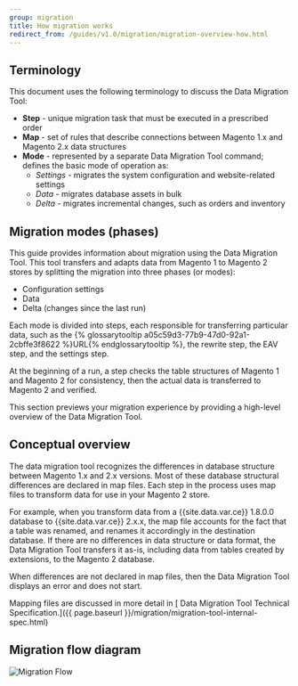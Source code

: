 ```yaml
---
group: migration
title: How migration works
redirect_from: /guides/v1.0/migration/migration-overview-how.html
---
```


## Terminology

This document uses the following terminology to discuss the Data Migration Tool:

* **Step** - unique migration task that must be executed in a prescribed order
* **Map** - set of rules that describe connections between Magento 1.x and Magento 2.x data structures
* **Mode** - represented by a separate Data Migration Tool command; defines the basic mode of operation as:
  * *Settings* - migrates the system configuration and website-related settings
  * *Data* - migrates database assets in bulk
  * *Delta* - migrates incremental changes, such as orders and inventory

## Migration modes (phases)

This guide provides information about migration using the Data Migration Tool. This tool transfers and adapts data from Magento 1 to Magento 2 stores by splitting the migration into three phases (or modes):

*	Configuration settings
*	Data
*	Delta (changes since the last run)

Each mode is divided into steps, each responsible for transferring particular data, such as the {% glossarytooltip a05c59d3-77b9-47d0-92a1-2cbffe3f8622 %}URL{% endglossarytooltip %}, the rewrite step, the EAV step, and the settings step.

At the beginning of a run, a step checks the table structures of Magento 1 and Magento 2 for consistency, then the actual data is transferred to Magento 2 and verified.

This section previews your migration experience by providing a high-level overview of the Data Migration Tool.

## Conceptual overview

The data migration tool recognizes the differences in database structure between Magento 1.x and 2.x versions. Most of these database structural differences are declared in map files. Each step in the process uses map files to transform data for use in your Magento 2 store.

For example, when you transform data from a {{site.data.var.ce}} 1.8.0.0 database to {{site.data.var.ce}} 2.x.x, the map file accounts for the fact that a table was renamed, and renames it accordingly in the destination database. If there are no differences in data structure or data format, the Data Migration Tool transfers it as-is, including data from tables created by extensions, to the Magento 2 database.

When differences are not declared in map files, then the Data Migration Tool displays an error and does not start.

Mapping files are discussed in more detail in [ Data Migration Tool Technical Specification.]({{ page.baseurl }}/migration/migration-tool-internal-spec.html)

## Migration flow diagram

<p><img src="{{ site.baseurl }}/common/images/migration_flow.png" alt="Migration Flow"></p>
